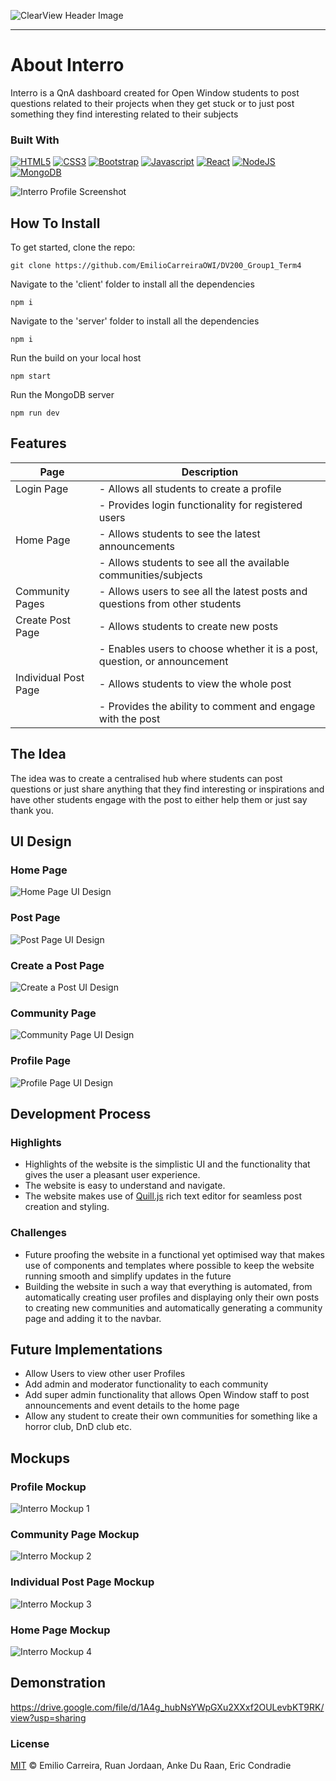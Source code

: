 ![ClearView Header Image](https://github.com/JugheadStudio/Github-assets/blob/main/Interro/header-Interro.png?raw=true)

- - - -

# About Interro

Interro is a QnA dashboard created for Open Window students to post questions related to their projects when they get stuck or to just post something they find interesting related to their subjects

### Built With
[![HTML5](https://img.shields.io/badge/HTML5-E34F26?style=for-the-badge&logo=html5&logoColor=white)](https://www.w3.org/html/)
[![CSS3](https://img.shields.io/badge/CSS3-1572B6?style=for-the-badge&logo=css3&logoColor=white)](https://www.w3.org/Style/CSS/Overview.en.html)
[![Bootstrap](https://img.shields.io/badge/Bootstrap-563D7C?style=for-the-badge&logo=bootstrap&logoColor=white)](https://getbootstrap.com/)
[![Javascript](https://img.shields.io/badge/JavaScript-323330?style=for-the-badge&logo=javascript&logoColor=F7DF1E)](https://www.javascript.com/)
[![React](https://img.shields.io/badge/React-20232A?style=for-the-badge&logo=react&logoColor=61DAFB)](https://react.dev/)
[![NodeJS](https://img.shields.io/badge/Node.js-339933?style=for-the-badge&logo=nodedotjs&logoColor=white)](https://nodejs.org/en)
[![MongoDB](https://img.shields.io/badge/MongoDB-4EA94B?style=for-the-badge&logo=mongodb&logoColor=white)](https://www.mongodb.com/)

![Interro Profile Screenshot](https://github.com/JugheadStudio/Github-assets/blob/main/Interro/profile-screenshot.png?raw=true?raw=true)

## How To Install

To get started, clone the repo:
```
git clone https://github.com/EmilioCarreiraOWI/DV200_Group1_Term4
```

Navigate to the 'client' folder to install all the dependencies
```
npm i
```

Navigate to the 'server' folder to install all the dependencies
```
npm i
```

Run the build on your local host
```
npm start
```

Run the MongoDB server
```
npm run dev
```

## Features

| Page                  | Description                                        |
| --------------------- | -------------------------------------------------- |
| Login Page            | - Allows all students to create a profile           |
|                       | - Provides login functionality for registered users  |
| Home Page             | - Allows students to see the latest announcements   |
|                       | - Allows students to see all the available communities/subjects |
| Community Pages       | - Allows users to see all the latest posts and questions from other students |
| Create Post Page      | - Allows students to create new posts               |
|                       | - Enables users to choose whether it is a post, question, or announcement |
| Individual Post Page  | - Allows students to view the whole post           |
|                       | - Provides the ability to comment and engage with the post |

## The Idea

The idea was to create a centralised hub where students can post questions or just share anything that they find interesting or inspirations and have other students engage with the post to either help them or just say thank you.

## UI Design

### Home Page
![Home Page UI Design](https://github.com/JugheadStudio/Github-assets/blob/main/Interro/Home%20Page.png?raw=true)

### Post Page
![Post Page UI Design](https://github.com/JugheadStudio/Github-assets/blob/main/Interro/Post%20Page.png?raw=true)

### Create a Post Page
![Create a Post UI Design](https://github.com/JugheadStudio/Github-assets/blob/main/Interro/Create%20a%20post.png?raw=true)

### Community Page
![Community Page UI Design](https://github.com/JugheadStudio/Github-assets/blob/main/Interro/Community.png?raw=true)

### Profile Page
![Profile Page UI Design](https://github.com/JugheadStudio/Github-assets/blob/main/Interro/Profile.png?raw=true)

## Development Process

### Highlights
* Highlights of the website is the simplistic UI and the functionality that gives the user a pleasant user experience.
* The website is easy to understand and navigate.
* The website makes use of [Quill.js](https://quilljs.com) rich text editor for seamless post creation and styling.

### Challenges
* Future proofing the website in a functional yet optimised way that makes use of components and templates where possible to keep the website running smooth and simplify updates in the future
* Building the website in such a way that everything is automated, from automatically creating user profiles and displaying only their own posts to creating new communities and automatically generating a community page and adding it to the navbar.

## Future Implementations

* Allow Users to view other user Profiles
* Add admin and moderator functionality to each community
* Add super admin functionality that allows Open Window staff to post announcements and event details to the home page
* Allow any student to create their own communities for something like a horror club, DnD club etc.

## Mockups

### Profile Mockup
![Interro Mockup 1](https://github.com/JugheadStudio/Github-assets/blob/main/Interro/1.jpg?raw=true)

### Community Page Mockup
![Interro Mockup 2](https://github.com/JugheadStudio/Github-assets/blob/main/Interro/2.jpg?raw=true)

### Individual Post Page Mockup
![Interro Mockup 3](https://github.com/JugheadStudio/Github-assets/blob/main/Interro/3.jpg?raw=true)

### Home Page Mockup
![Interro Mockup 4](https://github.com/JugheadStudio/Github-assets/blob/main/Interro/4.jpg?raw=true)

## Demonstration
https://drive.google.com/file/d/1A4g_hubNsYWpGXu2XXxf2OULevbKT9RK/view?usp=sharing
### License
[MIT](LICENSE) © Emilio Carreira, Ruan Jordaan, Anke Du Raan, Eric Condradie
